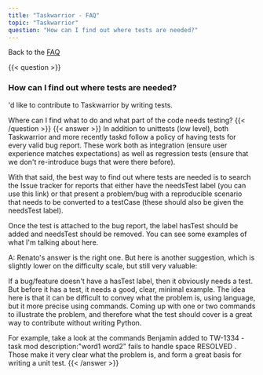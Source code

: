 ```yaml
---
title: "Taskwarrior - FAQ"
topic: "Taskwarrior"
question: "How can I find out where tests are needed?"
---
```


Back to the [FAQ](/support/faq)

{{< question >}}
### How can I find out where tests are needed?

'd like to contribute to Taskwarrior by writing tests.

Where can I find what to do and what part of the code needs testing?
{{< /question >}}
{{< answer >}}
In addition to unittests (low level), both Taskwarrior and more recently taskd follow a policy of having tests for every valid bug report. These work both as integration (ensure user experience matches expectations) as well as regression tests (ensure that we don't re-introduce bugs that were there before).

With that said, the best way to find out where tests are needed is to search the Issue tracker for reports that either have the needsTest label (you can use this link) or that present a problem/bug with a reproducible scenario that needs to be converted to a testCase (these should also be given the needsTest label).

Once the test is attached to the bug report, the label hasTest should be added and needsTest should be removed. You can see some examples of what I'm talking about here.

A: Renato's answer is the right one.
But here is another suggestion, which is slightly lower on the difficulty scale, but still very valuable:

If a bug/feature doesn't have a hasTest label, then it obviously needs a test.
But before it has a test, it needs a good, clear, minimal example.
The idea here is that it can be difficult to convey what the problem is, using language, but it more precise using commands.
Coming up with one or two commands to illustrate the problem, and therefore what the test should cover is a great way to contribute without writing Python.

For example, take a look at the commands Benjamin added to  TW-1334 - task mod description:"word1 word2" fails to handle space RESOLVED  .
Those make it very clear what the problem is, and form a great basis for writing a unit test.
{{< /answer >}}
